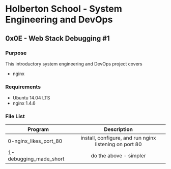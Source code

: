 # Holberton School - System Engineering and DevOps
## 0x0E - Web Stack Debugging #1

### Purpose
This introductory system engineering and DevOps project covers
* nginx

### Requirements
* Ubuntu 14.04 LTS
* nginx 1.4.6

### File List
| Program	  | Description						     |
| --------------- |:--------------------------------------------------------:|
| 0-nginx_likes_port_80	| install, configure, and run nginx listening on port 80 |
| 1-debugging_made_short      | do the above - simpler |